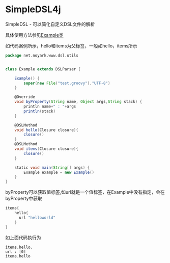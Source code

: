# SimpleDSL4j
SimpleDSL - 可以简化自定义DSL文件的解析

具体使用方法参见[Example类](src/main/java/net/noyark/www/dsl/utils/Example.groovy)

如代码案例所示，hello和items为父标签，一般如hello，items所示
```groovy
package net.noyark.www.dsl.utils


class Example extends DSLParser {

    Example() {
        super(new File("test.groovy"),"UTF-8")
    }

    @Override
    void byProperty(String name, Object args,String stack) {
        println name+" : "+args
        println(stack)
    }

    @DSLMethod
    void hello(Closure closure){
        closure()
    }
    @DSLMethod
    void items(Closure closure){
        closure()
    }

    static void main(String[] args) {
        Example example = new Example()
    }
}

```
byProperty可以获取值标签,如url就是一个值标签，在Example中没有指定，会在byProperty中获取
```groovy
items{
    hello{
      url "helloworld" 
    }
}
```
如上面代码执行为
```log
items.hello.
url : [0]
items.hello
```





